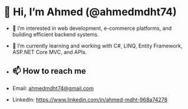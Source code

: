 # 👋 Hi, I’m Ahmed (@ahmedmdht74)  

- 👀 I’m interested in web development, e-commerce platforms, and building efficient backend systems.  
- 🌱 I’m currently learning and working with C#, LINQ, Entity Framework, ASP.NET Core MVC, and APIs.
 
- ## 📫 How to reach me  
- Email: ahmedmdht74@gmail.com
- LinkedIn: https://www.linkedin.com/in/ahmed-mdht-968a74278   
<!---
ahmedmdht74/ahmedmdht74 is a ✨ special ✨ repository because its `README.md` (this file) appears on your GitHub profile.
You can click the Preview link to take a look at your changes.
--->
